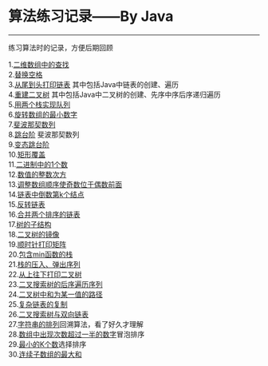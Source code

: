 ﻿# 算法练习记录——By Java
------
练习算法时的记录，方便后期回顾


1.[二维数组中的查找](https://github.com/yangjingya/JavaExercise/blob/master/SearchInTwo-Dimensinoal/src/com/test.java)</br>
2.[替换空格](https://github.com/yangjingya/JavaExercise/blob/master/ReplaceSpace/src/com/Replace.java)</br>
3.[从尾到头打印链表](https://github.com/yangjingya/JavaExercise/blob/master/ReservePrintList/src/com/PrintList.java) 其中包括Java中链表的创建、遍历</br>
4.[重建二叉树](https://github.com/yangjingya/JavaExercise/blob/master/RebuildBinaryTree/src/com/Rebuild.java) 其中包括Java中二叉树的创建、先序中序后序递归遍历</br>
5.[用两个栈实现队列](https://github.com/yangjingya/JavaExercise/blob/master/StackToList/src/com/Change.java)</br>
6.[旋转数组的最小数字](https://github.com/yangjingya/JavaExercise/blob/master/MiniumInRotate/src/com/Rotate.java)</br>
7.[斐波那契数列](https://github.com/yangjingya/JavaExercise/blob/master/FibonacciList/src/com/FibonacciList.java)</br>
8.[跳台阶](https://github.com/yangjingya/JavaExercise/blob/master/Jump/src/com/Jump.java) 斐波那契数列</br>
9.[变态跳台阶](https://github.com/yangjingya/JavaExercise/blob/master/SuperJump/src/com/SuperJump.java)</br>
10.[矩形覆盖](https://github.com/yangjingya/JavaExercise/blob/master/CoverReact/src/com/Cover.java)</br>
11.[二进制中的1个数](https://github.com/yangjingya/JavaExercise/blob/master/OneInBinaryList/src/com/One.java)</br>
12.[数值的整数次方](https://github.com/yangjingya/JavaExercise/blob/master/SecondPower/src/com/Power.java)</br>
13.[调整数组顺序使奇数位于偶数前面](https://github.com/yangjingya/JavaExercise/blob/master/ChangeArrayList/src/com/Change.java)</br>
14.[链表中倒数第k个结点](https://github.com/yangjingya/JavaExercise/blob/master/PrintKNode/src/com/PrintList.java)</br>
15.[反转链表](https://github.com/yangjingya/JavaExercise/blob/master/ReaserveList/src/com/Reserve.java)</br>
16.[合并两个排序的链表](https://github.com/yangjingya/JavaExercise/blob/master/MergeTwoList/src/com/Merge.java)</br>
17.[树的子结构](https://github.com/yangjingya/JavaExercise/blob/master/SonOfOthers/src/com/Son.java)</br>
18.[二叉树的镜像](https://github.com/yangjingya/JavaExercise/blob/master/MirrorOfBinary/src/com/MirrorOfBinary.java)<br/> 19.[顺时针打印矩阵](https://github.com/yangjingya/JavaExercise/blob/master/PrintMatrix/src/com/Matrix.java)<br/> 20.[包含min函数的栈](https://github.com/yangjingya/JavaExercise/blob/master/DefineStack/src/com/Define.java)<br/> 21.[栈的压入、弹出序列](https://github.com/yangjingya/JavaExercise/blob/master/StackPushOrPop/src/com/StackPush.java)<br/> 22.[从上往下打印二叉树](https://github.com/yangjingya/JavaExercise/blob/master/PrintTreeFromTopToBottom/src/com/Tree.java)<br/> 23.[二叉搜索树的后序遍历序列](https://github.com/yangjingya/JavaExercise/blob/master/LastPrintBinary/src/com/Tree.java)<br/> 24.[二叉树中和为某一值的路径](https://github.com/yangjingya/JavaExercise/blob/master/RootInBinary/src/com/Tree.java)<br/>       25.[复杂链表的复制](https://github.com/yangjingya/JavaExercise/blob/master/CopyList/src/com/Copy.java)<br/> 26.[二叉搜索树与双向链表](https://github.com/yangjingya/JavaExercise/blob/master/SearchBinaryToList/src/com/BinaryTree.java)<br/>                           27.[字符串的排列](https://github.com/yangjingya/JavaExercise/blob/master/SortString/src/com/Sort.java)回溯算法，看了好久才理解<br/>                                                          28.[数组中出现次数超过一半的数字](https://github.com/yangjingya/JavaExercise/blob/master/numShowMoreThanHalf/src/numShowMoreThanHalf/Num.java)冒泡排序<br/>                           29.[最小的K个数](https://github.com/yangjingya/JavaExercise/blob/master/PrintMiniumNum/src/com/Print.java)选择排序<br/> 30.[连续子数组的最大和](https://github.com/yangjingya/JavaExercise/blob/master/MaximunSum/src/com/Max.java)<br/>